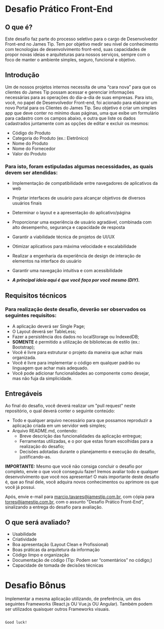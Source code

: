# Desafio Prático Front-End

## O que é?

Este desafio faz parte do processo seletivo para o cargo de Desenvolvedor Front-end no James Tip.
Tem por objetivo medir seu nível de conhecimento com tecnologias de desenvolvimento front-end, suas capacidades de propor novas ideias e arquiteturas para nossos serviços, sempre com o foco de manter o ambiente simples, seguro, funcional e objetivo.

## Introdução

Um de nossos projetos internos necessita de uma “cara nova” para que os clientes do James Tip possam acessar e gerenciar informações necessárias para as operações do dia-a-dia de suas empresas. Para isto, você, no papel de Desenvolvedor Front-end, foi acionado para elaborar um novo Portal para os Clientes do James Tip.
Seu objetivo é criar um simples app que deve conter no mínimo duas páginas, uma que exibe um formulário para cadastro com os campos abaixo, e outra que liste os dados cadastrados juntamente com as opções de editar e excluir os mesmos:
- Código do Produto
- Categoria do Produto (ex.: Eletrônico)
- Nome do Produto
- Nome do Fornecedor
- Valor do Produto

### Para isto, foram estipuladas algumas necessidades, as quais devem ser atendidas:

- Implementação de compatibilidade entre navegadores de aplicativos da web
- Projetar interfaces de usuário para alcançar objetivos de diversos usuários finais
- Determinar o layout e a apresentação do aplicativo/página
- Proporcionar uma experiência de usuário agradável, combinada com alto desempenho, segurança e capacidade de resposta
- Garantir a viabilidade técnica de projetos de UI/UX
- Otimizar aplicativos para máxima velocidade e escalabilidade
- Realizar a engenharia da experiência de design de interação de elementos na interface do usuário
- Garantir uma navegação intuitiva e com acessibilidade

- ***A principal ideia aqui é que você faça por você mesmo (DIY).***

## Requisitos técnicos
### Para realização deste desafio, deverão ser observados os seguintes requisitos:

- A aplicação deverá ser Single Page;
- O Layout deverá ser TableLess; 
- Fazer a persistência dos dados no localStorage ou IndexedDB;
- **SOMENTE** é permitido a utilização de bibliotecas de estilo (ex.: Bootstrap);
- Você é livre para estruturar o projeto da maneira que achar mais organizada.
- Você é livre para implementar o código em qualquer padrão ou linguagem que achar mais adequado.
- Você pode adicionar funcionalidades ao componente como desejar, mas não fuja da simplicidade.
 
## Entregáveis

Ao final do desafio, você deverá realizar um "pull request" neste repositório, o qual deverá conter o seguinte conteúdo:
- Todo e qualquer arquivo necessário para que possamos reproduzir a aplicação criada em um servidor web simples;
- Arquivo README.md, contendo:
  - Breve descrição das funcionalidades da aplicação entregue;
  - Ferramentas utilizadas, e o por que estas foram escolhidas para a realização do desafio;
  - Decisões adotadas durante o planejamento e execução do desafio, justificando-as.

**IMPORTANTE:** Mesmo que você não consiga concluir o desafio por completo, envie o que você conseguiu fazer! Iremos avaliar todo e qualquer desenvolvimento que você nos apresentar! O mais importante deste desafio é, que ao final dele, você adquira novos conhecimentos ou aprimore os que você já possui.

Após, envie e-mail para marcio.tavares@jamestip.com.br, com cópia para torres@jamestip.com.br, com o assunto "Desafio Prático Front-End", sinalizando a entrega do desafio para avaliação.


## O que será avaliado?
- Usabilidade
- Criatividade
- Boa apresentação (Layout Clean e Profissional)
- Boas práticas da arquitetura da informação
- Código limpo e organização
- Documentação de código (Tip: Podem ser “comentários” no código;)
- Capacidade de tomada de decisões técnicas

# Desafio Bônus

  Implementar a mesma aplicação utilizando, de preferência, um dos seguintes Frameworks (React.js OU Vue.js OU Angular). 
  Também podem ser utilizados quaisquer outros Frameworks visuais.

                                                                                          Good luck!
